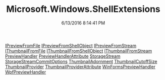 ﻿---
title: Microsoft.Windows.ShellExtensions
date: 6/13/2016 8:14:41 PM
---

[IPreviewFromFile](T-Microsoft.Windows.ShellExtensions.IPreviewFromFile.html)
[IPreviewFromShellObject](T-Microsoft.Windows.ShellExtensions.IPreviewFromShellObject.html)
[IPreviewFromStream](T-Microsoft.Windows.ShellExtensions.IPreviewFromStream.html)
[IThumbnailFromFile](T-Microsoft.Windows.ShellExtensions.IThumbnailFromFile.html)
[IThumbnailFromShellObject](T-Microsoft.Windows.ShellExtensions.IThumbnailFromShellObject.html)
[IThumbnailFromStream](T-Microsoft.Windows.ShellExtensions.IThumbnailFromStream.html)
[PreviewHandler](T-Microsoft.Windows.ShellExtensions.PreviewHandler.html)
[PreviewHandlerAttribute](T-Microsoft.Windows.ShellExtensions.PreviewHandlerAttribute.html)
[StorageStream](T-Microsoft.Windows.ShellExtensions.StorageStream.html)
[StorageStreamCommitOptions](T-Microsoft.Windows.ShellExtensions.StorageStreamCommitOptions.html)
[ThumbnailAdornment](T-Microsoft.Windows.ShellExtensions.ThumbnailAdornment.html)
[ThumbnailCutoffSize](T-Microsoft.Windows.ShellExtensions.ThumbnailCutoffSize.html)
[ThumbnailProvider](T-Microsoft.Windows.ShellExtensions.ThumbnailProvider.html)
[ThumbnailProviderAttribute](T-Microsoft.Windows.ShellExtensions.ThumbnailProviderAttribute.html)
[WinFormsPreviewHandler](T-Microsoft.Windows.ShellExtensions.WinFormsPreviewHandler.html)
[WpfPreviewHandler](T-Microsoft.Windows.ShellExtensions.WpfPreviewHandler.html)
